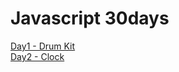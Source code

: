 # Javascript 30days

[Day1 - Drum Kit](https://chenej9797.github.io/javascript_30days/drum_kit/)<br>
[Day2 - Clock](https://chenej9797.github.io/javascript_30days/clock/)
